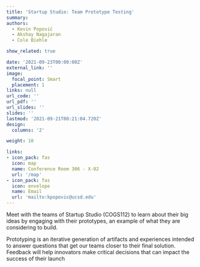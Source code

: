 ```yaml
---
title: 'Startup Studio: Team Prototype Testing'
summary:
authors: 
  - Kevin Popović
  - Akshay Nagajaran
  - Cole Biehle

show_related: true

date: '2021-09-23T00:00:00Z'
external_link: ''
image:
  focal_point: Smart
  placement: 1
links: null
url_code: ''
url_pdf: ''
url_slides: ''
slides: ''
lastmod: '2021-09-21T00:21:04.720Z'
design:
  columns: '2'

weight: 10

links:
- icon_pack: fas
  icon: map
  name: Conference Room 306 - X-02
  url: '/map'
- icon_pack: fas
  icon: envelope
  name: Email
  url: 'mailto:kpopovic@ucsd.edu'
---
```

Meet with the teams of Startup Studio (COGS112) to learn about their big ideas by engaging with their prototypes, an example of what they are considering to build. 

Prototyping is an iterative generation of artifacts and experiences intended to answer questions that get our teams closer to their final solution. Feedback will help innovators make critical decisions that can impact the success of their launch
